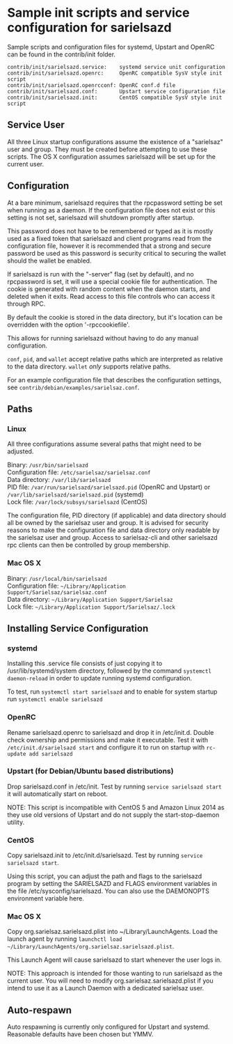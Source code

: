 Sample init scripts and service configuration for sarielsazd
==========================================================

Sample scripts and configuration files for systemd, Upstart and OpenRC
can be found in the contrib/init folder.

    contrib/init/sarielsazd.service:    systemd service unit configuration
    contrib/init/sarielsazd.openrc:     OpenRC compatible SysV style init script
    contrib/init/sarielsazd.openrcconf: OpenRC conf.d file
    contrib/init/sarielsazd.conf:       Upstart service configuration file
    contrib/init/sarielsazd.init:       CentOS compatible SysV style init script

Service User
---------------------------------

All three Linux startup configurations assume the existence of a "sarielsaz" user
and group.  They must be created before attempting to use these scripts.
The OS X configuration assumes sarielsazd will be set up for the current user.

Configuration
---------------------------------

At a bare minimum, sarielsazd requires that the rpcpassword setting be set
when running as a daemon.  If the configuration file does not exist or this
setting is not set, sarielsazd will shutdown promptly after startup.

This password does not have to be remembered or typed as it is mostly used
as a fixed token that sarielsazd and client programs read from the configuration
file, however it is recommended that a strong and secure password be used
as this password is security critical to securing the wallet should the
wallet be enabled.

If sarielsazd is run with the "-server" flag (set by default), and no rpcpassword is set,
it will use a special cookie file for authentication. The cookie is generated with random
content when the daemon starts, and deleted when it exits. Read access to this file
controls who can access it through RPC.

By default the cookie is stored in the data directory, but it's location can be overridden
with the option '-rpccookiefile'.

This allows for running sarielsazd without having to do any manual configuration.

`conf`, `pid`, and `wallet` accept relative paths which are interpreted as
relative to the data directory. `wallet` *only* supports relative paths.

For an example configuration file that describes the configuration settings,
see `contrib/debian/examples/sarielsaz.conf`.

Paths
---------------------------------

### Linux

All three configurations assume several paths that might need to be adjusted.

Binary:              `/usr/bin/sarielsazd`  
Configuration file:  `/etc/sarielsaz/sarielsaz.conf`  
Data directory:      `/var/lib/sarielsazd`  
PID file:            `/var/run/sarielsazd/sarielsazd.pid` (OpenRC and Upstart) or `/var/lib/sarielsazd/sarielsazd.pid` (systemd)  
Lock file:           `/var/lock/subsys/sarielsazd` (CentOS)  

The configuration file, PID directory (if applicable) and data directory
should all be owned by the sarielsaz user and group.  It is advised for security
reasons to make the configuration file and data directory only readable by the
sarielsaz user and group.  Access to sarielsaz-cli and other sarielsazd rpc clients
can then be controlled by group membership.

### Mac OS X

Binary:              `/usr/local/bin/sarielsazd`  
Configuration file:  `~/Library/Application Support/Sarielsaz/sarielsaz.conf`  
Data directory:      `~/Library/Application Support/Sarielsaz`  
Lock file:           `~/Library/Application Support/Sarielsaz/.lock`  

Installing Service Configuration
-----------------------------------

### systemd

Installing this .service file consists of just copying it to
/usr/lib/systemd/system directory, followed by the command
`systemctl daemon-reload` in order to update running systemd configuration.

To test, run `systemctl start sarielsazd` and to enable for system startup run
`systemctl enable sarielsazd`

### OpenRC

Rename sarielsazd.openrc to sarielsazd and drop it in /etc/init.d.  Double
check ownership and permissions and make it executable.  Test it with
`/etc/init.d/sarielsazd start` and configure it to run on startup with
`rc-update add sarielsazd`

### Upstart (for Debian/Ubuntu based distributions)

Drop sarielsazd.conf in /etc/init.  Test by running `service sarielsazd start`
it will automatically start on reboot.

NOTE: This script is incompatible with CentOS 5 and Amazon Linux 2014 as they
use old versions of Upstart and do not supply the start-stop-daemon utility.

### CentOS

Copy sarielsazd.init to /etc/init.d/sarielsazd. Test by running `service sarielsazd start`.

Using this script, you can adjust the path and flags to the sarielsazd program by
setting the SARIELSAZD and FLAGS environment variables in the file
/etc/sysconfig/sarielsazd. You can also use the DAEMONOPTS environment variable here.

### Mac OS X

Copy org.sarielsaz.sarielsazd.plist into ~/Library/LaunchAgents. Load the launch agent by
running `launchctl load ~/Library/LaunchAgents/org.sarielsaz.sarielsazd.plist`.

This Launch Agent will cause sarielsazd to start whenever the user logs in.

NOTE: This approach is intended for those wanting to run sarielsazd as the current user.
You will need to modify org.sarielsaz.sarielsazd.plist if you intend to use it as a
Launch Daemon with a dedicated sarielsaz user.

Auto-respawn
-----------------------------------

Auto respawning is currently only configured for Upstart and systemd.
Reasonable defaults have been chosen but YMMV.
